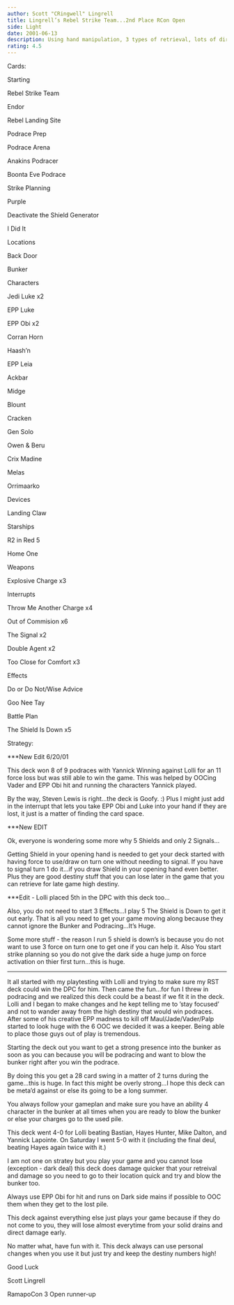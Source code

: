 ```yaml
---
author: Scott "CRingwell" Lingrell
title: Lingrell’s Rebel Strike Team...2nd Place RCon Open
side: Light
date: 2001-06-13
description: Using hand manipulation, 3 types of retrieval, lots of direct damage, and good drains...beat on the opponent.  This deck went 9-0 during the DPC (played by lolli) and the Open (played by me)
rating: 4.5
---
```

Cards: 

Starting
Rebel Strike Team
Endor
Rebel Landing Site
Podrace Prep
Podrace Arena
Anakins Podracer
Boonta Eve Podrace
Strike Planning

Purple
Deactivate the Shield Generator
I Did It

Locations
Back Door
Bunker

Characters
Jedi Luke x2
EPP Luke
EPP Obi x2
Corran Horn
Haash’n
EPP Leia
Ackbar
Midge
Blount
Cracken
Gen Solo
Owen & Beru
Crix Madine
Melas
Orrimaarko

Devices
Landing Claw

Starships
R2 in Red 5
Home One

Weapons
Explosive Charge x3

Interrupts
Throw Me Another Charge x4
Out of Commision x6
The Signal x2
Double Agent x2
Too Close for Comfort x3

Effects
Do or Do Not/Wise Advice
Goo Nee Tay
Battle Plan
The Shield Is Down x5



Strategy: 

***New Edit 6/20/01
This deck won 8 of 9 podraces with Yannick Winning against Lolli for an 11 force loss but was still able to win the game.  This was helped by OOCing Vader and EPP Obi hit and running the characters Yannick played.

By the way, Steven Lewis is right...the deck is Goofy. :) Plus I might just add in the interrupt that lets you take EPP Obi and Luke into your hand if they are lost, it just is a matter of finding the card space.

***New EDIT
Ok, everyone is wondering some more why 5 Shields and only 2 Signals...

Getting Shield in your opening hand is needed to get your deck started with having force to use/draw on turn one without needing to signal.  If you have to signal turn 1 do it...if you draw Shield in your opening hand even better.  Plus they are good destiny stuff that you can lose later in the game that you can retrieve for late game high destiny.


***Edit - Lolli placed 5th in the DPC with this deck too...
Also, you do not need to start 3 Effects...I play 5 The Shield is Down to get it out early.  That is all you need to get your game moving along because they cannot ignore the Bunker and Podracing...It’s Huge.

Some more stuff - the reason I run 5 shield is down’s is because you do not want to use 3 force on turn one to get one if you can help it.  Also You start strike planning so you do not give the dark side a huge jump on force activation on thier first turn...this is huge.
***
It all started with my playtesting with Lolli and trying to make sure my RST deck could win the DPC for him. Then came the fun...for fun I threw in podracing and we realized this deck could be a beast if we fit it in the deck.  Lolli and I began to make changes and he kept telling me to ’stay focused’ and not to wander away from the high destiny that would win podraces.  After some of his creative EPP madness to kill off Maul/Jade/Vader/Palp started to look huge with the 6 OOC we decided it was a keeper. Being able to place those guys out of play is tremendous.

Starting the deck out you want to get a strong presence into the bunker as soon as you can because you will be podracing and want to blow the bunker right after you win the podrace.

By doing this you get a 28 card swing in a matter of 2 turns during the game...this is huge.  In fact this might be overly strong...I hope this deck can be meta’d against or else its going to be a long summer.

You always follow your gameplan and make sure you have an ability 4 character in the bunker at all times when you are ready to blow the bunker or else your charges go to the used pile. 

This deck went 4-0 for Lolli beating Bastian, Hayes Hunter, Mike Dalton, and Yannick Lapointe.  On Saturday I went 5-0 with it (including the final deul, beating Hayes again twice with it.)

I am not one on stratey but you play your game and you cannot lose (exception - dark deal) this deck does damage quicker that your retreival and damage so you need to go to their location quick and try and blow the bunker too.

Always use EPP Obi for hit and runs on Dark side mains if possible to OOC them when they get to the lost pile.

This deck against everything else just plays your game because if they do not come to you, they will lose almost everytime from your solid drains and direct damage early.

No matter what, have fun with it.  This deck always can use personal changes when you use it but just try and keep the destiny numbers high!

Good Luck

Scott Lingrell
RamapoCon 3 Open runner-up     